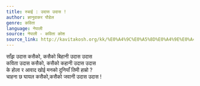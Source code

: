 ```yaml
---
title: रुबाई : उदास उदास !
author: ज्ञानुवाकर पौडेल
genre: कविता
language: नेपाली
source: नेपाली - कविता कोश
source_link: http://kavitakosh.org/kk/%E0%A4%9C%E0%A5%8D%E0%A4%9E%E0%A4%BE%E0%A4%A8%E0%A5%81%E0%A4%B5%E0%A4%BE%E0%A4%95%E0%A4%B0_%E0%A4%AA%E0%A5%8C%E0%A4%A1%E0%A5%87%E0%A4%B2
---
```


साँझ उदास कसैको, कसैको बिहानी उदास उदास  
कविता उदास कसैको, कसैको कहानी उदास उदास  
के होला र आवाद खोई मनको दुनियाँ तिमी हाम्रो ?  
चाहना छ घायल कसैको,कसैको जवानी उदास उदास !
